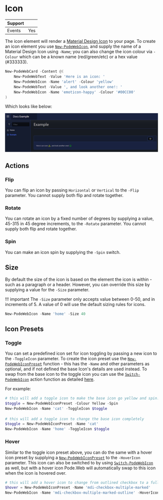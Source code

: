 # Icon

| Support | |
| ------- |-|
| Events | Yes |

The icon element will render a [Material Design Icon](https://materialdesignicons.com) to your page. To create an icon element you use [`New-PodeWebIcon`](../../../Functions/Elements/New-PodeWebIcon), and supply the name of a Material Design Icon using `-Name`; you can also change the icon colour via `-Colour` which can be a known name (red/green/etc) or a hex value (#333333).

```powershell
New-PodeWebCard -Content @(
    New-PodeWebText -Value 'Here is an icon: '
    New-PodeWebIcon -Name 'alert' -Colour 'yellow'
    New-PodeWebText -Value ', and look another one!: '
    New-PodeWebIcon -Name 'emoticon-happy' -Colour '#00CC00'
)
```

Which looks like below:

![icon_ele](../../../images/icon_ele.png)

## Actions

### Flip

You can flip an icon by passing `Horizontal` or `Vertical` to the `-Flip` parameter. You cannot supply both flip and rotate together.

### Rotate

You can rotate an icon by a fixed number of degrees by supplying a value, 45-315 in 45 degree increments, to the `-Rotate` parameter. You cannot supply both flip and rotate together.

### Spin

You can make an icon spin by supplying the `-Spin` switch.

## Size

By default the size of the icon is based on the element the icon is within - such as a paragraph or a header. However, you can override this size by supplying a value for the `-Size` parameter.

!!! important
    The `-Size` parameter only accepts value between 0-50, and in increments of 5. A value of 0 will use the default sizing rules for icons.

```powershell
New-PodeWebIcon -Name 'home' -Size 40
```

## Icon Presets

### Toggle

You can set a predefined icon set for icon toggling by passing a new icon to the `-ToggleIcon` parameter. To create the icon preset use the [`New-PodeWebIconPreset`](../../../Functions/Elements/New-PodeWebIconPreset) function - this has the `-Name` and other parameters as optional, and if not defined the base Icon's details are used instead. To swap from the base icon to the toggle icon you can use the [`Switch-PodeWebIcon`](../../../Functions/Actions/Switch-PodeWebIcon) action function as detailed [here](../../Actions/Icon#switch).

For example:

```powershell
# this will add a toggle icon to make the base icon go yellow and spin:
$toggle = New-PodeWebIconPreset -Colour Yellow -Spin
New-PodeWebIcon -Name 'cat' -ToggleIcon $toggle

# this will add a toggle icon to change the base icon completely
$toggle = New-PodeWebIconPreset -Name 'cat'
New-PodeWebIcon -Name 'home' -ToggleIcon $toggle
```

### Hover

Similar to the toggle icon preset above, you can do the same with a hover icon preset by supplying a [`New-PodeWebIconPreset`](../../../Functions/Elements/New-PodeWebIconPreset) to the `-HoverIcon` parameter. This icon can also be switched to by using [`Switch-PodeWebIcon`](../../../Functions/Actions/Switch-PodeWebIcon) as well, but with a hover icon Pode.Web will automatically swap to this icon when the icon is hovered over.

```powershell
# this will add a hover icon to change from outlined checkbox to a full one on hover
$hover = New-PodeWebIconPreset -Name 'mdi-checkbox-multiple-marked'
New-PodeWebIcon -Name 'mdi-checkbox-multiple-marked-outline' -HoverIcon $hover
```
